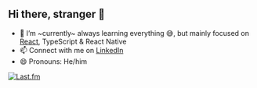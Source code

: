 ## Hi there, stranger 👋

- 🌱 I’m ~currently~ always learning everything 😅, but mainly focused on [React](https://epicreact.dev), TypeScript & React Native
- 📫 Connect with me on [LinkedIn](https://www.linkedin.com/in/brian-alexis/)
- 😄 Pronouns: He/him

[![Last.fm](https://lastfm-display.vercel.app)](https://www.last.fm/user/BrianRomeo)
